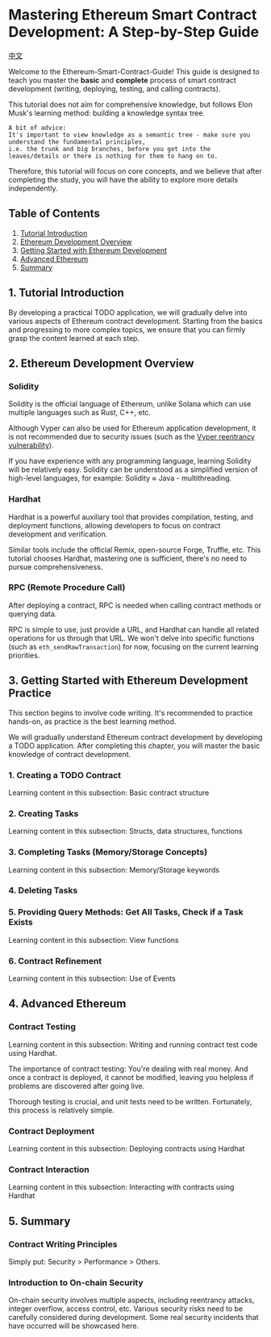 # Mastering Ethereum Smart Contract Development: A Step-by-Step Guide
[中文](./README-CHINESE.md)

Welcome to the Ethereum-Smart-Contract-Guide!
This guide is designed to teach you master the **basic** and **complete** process of smart contract development (writing, deploying, testing, and calling contracts).

This tutorial does not aim for comprehensive knowledge, but follows Elon Musk's learning method: building a knowledge syntax tree.

```
A bit of advice:
It's important to view knowledge as a semantic tree - make sure you understand the fundamental principles,
i.e. the trunk and big branches, before you get into the leaves/details or there is nothing for them to hang on to.
```

Therefore, this tutorial will focus on core concepts, and we believe that after completing the study, you will have the ability to explore more details independently.

## Table of Contents
1. [Tutorial Introduction](#1-tutorial-introduction)
2. [Ethereum Development Overview](#2-ethereum-development-overview)
3. [Getting Started with Ethereum Development](#3-getting-started-with-ethereum-development-practice)
4. [Advanced Ethereum](#4-advanced-ethereum)
5. [Summary](#5-summary)


## 1. Tutorial Introduction

By developing a practical TODO application, we will gradually delve into various aspects of Ethereum contract development. Starting from the basics and progressing to more complex topics, we ensure that you can firmly grasp the content learned at each step.

## 2. Ethereum Development Overview

### Solidity 
Solidity is the official language of Ethereum, unlike Solana which can use multiple languages such as Rust, C++, etc.

Although Vyper can also be used for Ethereum application development, it is not recommended due to security issues (such as the [Vyper reentrancy vulnerability](https://www.binance.com/en/square/post/884165)).

If you have experience with any programming language, learning Solidity will be relatively easy. Solidity can be understood as a simplified version of high-level languages, for example: Solidity ≈ Java - multithreading.

### Hardhat
Hardhat is a powerful auxiliary tool that provides compilation, testing, and deployment functions, allowing developers to focus on contract development and verification.

Similar tools include the official Remix, open-source Forge, Truffle, etc. This tutorial chooses Hardhat, mastering one is sufficient, there's no need to pursue comprehensiveness.

### RPC (Remote Procedure Call)
After deploying a contract, RPC is needed when calling contract methods or querying data.

RPC is simple to use, just provide a URL, and Hardhat can handle all related operations for us through that URL. We won't delve into specific functions (such as `eth_sendRawTransaction`) for now, focusing on the current learning priorities.

## 3. Getting Started with Ethereum Development Practice
This section begins to involve code writing. It's recommended to practice hands-on, as practice is the best learning method.

We will gradually understand Ethereum contract development by developing a TODO application. After completing this chapter, you will master the basic knowledge of contract development.

### 1. Creating a TODO Contract
Learning content in this subsection: Basic contract structure
### 2. Creating Tasks
Learning content in this subsection: Structs, data structures, functions 
### 3. Completing Tasks (Memory/Storage Concepts)
Learning content in this subsection: Memory/Storage keywords
### 4. Deleting Tasks 
### 5. Providing Query Methods: Get All Tasks, Check if a Task Exists
Learning content in this subsection: View functions
### 6. Contract Refinement
Learning content in this subsection: Use of Events

## 4. Advanced Ethereum

### Contract Testing
Learning content in this subsection: Writing and running contract test code using Hardhat.

The importance of contract testing: You're dealing with real money. And once a contract is deployed, it cannot be modified, leaving you helpless if problems are discovered after going live.

Thorough testing is crucial, and unit tests need to be written. Fortunately, this process is relatively simple.

### Contract Deployment
Learning content in this subsection: Deploying contracts using Hardhat

### Contract Interaction
Learning content in this subsection: Interacting with contracts using Hardhat

## 5. Summary

### Contract Writing Principles
Simply put: Security > Performance > Others.

### Introduction to On-chain Security
On-chain security involves multiple aspects, including reentrancy attacks, integer overflow, access control, etc. Various security risks need to be carefully considered during development. Some real security incidents that have occurred will be showcased here.
